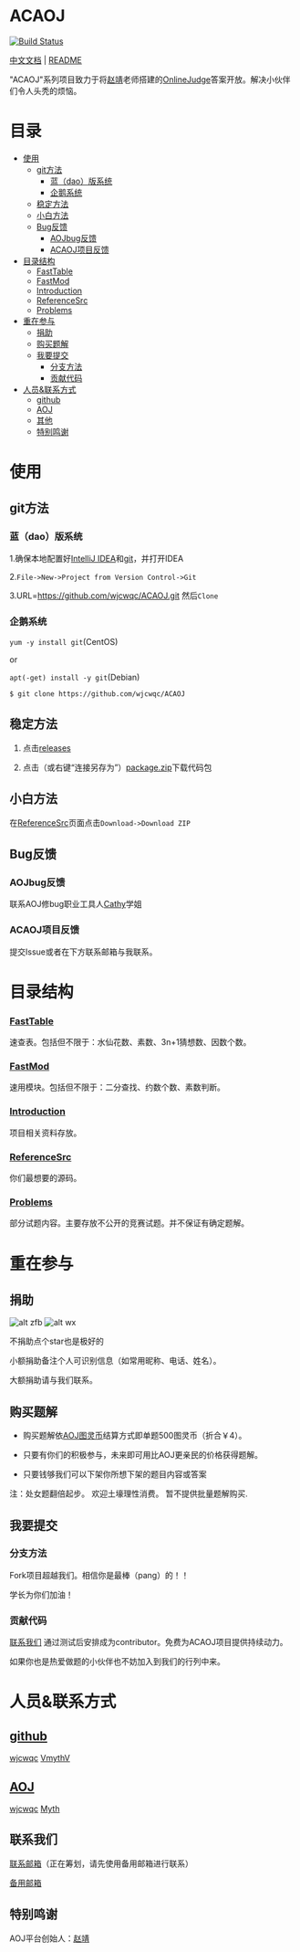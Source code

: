 # ACAOJ

[![Build Status](https://travis-ci.org/wjcwqc/ACAOJ.svg?branch=master)](https://travis-ci.org/wjcwqc/ACAOJ)

[中文文档](README.md) | [README](README_en.md)

"ACAOJ"系列项目致力于将[赵靖](https://github.com/webturing)老师搭建的[OnlineJudge](https://github.com/zhblue/hustoj)答案开放。解决小伙伴们令人头秃的烦恼。

# 目录

* [使用](#%E4%BD%BF%E7%94%A8)
  * [git方法](#git%E6%96%B9%E6%B3%95)
    * [蓝（dao）版系统](#%E8%93%9Ddao%E7%89%88%E7%B3%BB%E7%BB%9F)
    * [企鹅系统](#%E4%BC%81%E9%B9%85%E7%B3%BB%E7%BB%9F)
  * [稳定方法](#%E7%A8%B3%E5%AE%9A%E6%96%B9%E6%B3%95)
  * [小白方法](#%E5%B0%8F%E7%99%BD%E6%96%B9%E6%B3%95)
  * [Bug反馈](#bug%E5%8F%8D%E9%A6%88)
    * [AOJbug反馈](#aojbug%E5%8F%8D%E9%A6%88)
    * [ACAOJ项目反馈](#aoj-by%E7%B3%BB%E5%88%97%E9%A1%B9%E7%9B%AE%E5%8F%8D%E9%A6%88)
* [目录结构](#%E7%9B%AE%E5%BD%95%E7%BB%93%E6%9E%84)
    * [<a href="https://github\.com/wjcwqc/ACAOJ/FastTable">FastTable</a>](#fasttable)
    * [<a href="https://github\.com/wjcwqc/ACAOJ/FastMod">FastMod</a>](#fastmod)
    * [<a href="https://github\.com/wjcwqc/ACAOJ/Introduction">Introduction</a>](#introduction)
    * [<a href="https://github\.com/wjcwqc/ACAOJ/ReferenceSrc">ReferenceSrc</a>](#referencesrc)
    * [<a href="https://github\.com/wjcwqc/ACAOJ/Problems">Problems</a>](#problems)
* [重在参与](#%E9%87%8D%E5%9C%A8%E5%8F%82%E4%B8%8E)
  * [捐助](#%E6%8D%90%E5%8A%A9)
  * [购买题解](#%E8%B4%AD%E4%B9%B0%E9%A2%98%E8%A7%A3)
  * [我要提交](#%E6%88%91%E8%A6%81%E6%8F%90%E4%BA%A4)
    * [分支方法](#%E5%88%86%E6%94%AF%E6%96%B9%E6%B3%95)
    * [贡献代码](#%E8%B4%A1%E7%8C%AE%E4%BB%A3%E7%A0%81)
* [人员&amp;联系方式](#%E4%BA%BA%E5%91%98%E8%81%94%E7%B3%BB%E6%96%B9%E5%BC%8F)
  * [<a href="https://github\.com">github</a>](#github)
  * [<a href="https://www\.webturing\.com" rel="nofollow">AOJ</a>](#aoj)
  * [其他](#%E5%85%B6%E4%BB%96)
  * [特别鸣谢](#%E7%89%B9%E5%88%AB%E9%B8%A3%E8%B0%A2)

# 使用

## git方法

### 蓝（dao）版系统

1.确保本地配置好[IntelliJ IDEA](https://www.jetbrains.com/idea/)和[git](https://git-scm.com/)，并打开IDEA

2.`File->New->Project from Version Control->Git`

3.URL=https://github.com/wjcwqc/ACAOJ.git 然后````Clone````

### 企鹅系统

`yum -y install git`(CentOS)

or

`apt(-get) install -y git`(Debian)

    $ git clone https://github.com/wjcwqc/ACAOJ

## 稳定方法

1. 点击[releases](https://github.com/wjcwqc/ACAOJ/releases)

2. 点击（或右键“连接另存为”）[package.zip](https://github.com/wjcwqc/ACAOJ/releases/package.zip)下载代码包

## 小白方法

在[ReferenceSrc](https://github.com/wjcwqc/ACAOJ/ReferenceSrc)页面点击````Download->Download ZIP````

## Bug反馈

### AOJbug反馈

联系AOJ修bug职业工具人[Cathy](https://www.webturing.com/userinfo.php?user=2604150210)学姐

### ACAOJ项目反馈

提交Issue或者在下方联系邮箱与我联系。

# 目录结构

### [FastTable](https://github.com/wjcwqc/ACAOJ/tree/master/FastTable)

速查表。包括但不限于：水仙花数、素数、3n+1猜想数、因数个数。

### [FastMod](https://github.com/wjcwqc/ACAOJ/FastMod)

速用模块。包括但不限于：二分查找、约数个数、素数判断。

### [Introduction](https://github.com/wjcwqc/ACAOJ/tree/master/Introduction)

项目相关资料存放。

### [ReferenceSrc](https://github.com/wjcwqc/ACAOJ/tree/master/ReferenceSrc)

你们最想要的源码。

### [Problems](https://github.com/wjcwqc/ACAOJ/tree/master/Problems)

部分试题内容。主要存放不公开的竞赛试题。并不保证有确定题解。

# 重在参与


## 捐助

![alt zfb](https://github.com/wjcwqc/ACAOJ/blob/master/Introduction/zfb.png "支付宝")
![alt wx](https://github.com/wjcwqc/ACAOJ/blob/master/Introduction/wx.png "微信")

不捐助点个star也是极好的

小额捐助备注个人可识别信息（如常用昵称、电话、姓名）。

大额捐助请与我们联系。

## 购买题解

* 购买题解依[AOJ图灵币](https://www.webturing.com/wallet.php)结算方式即单题500图灵币（折合￥4）。

* 只要有你们的积极参与，未来即可用比AOJ更亲民的价格获得题解。

* 只要钱够我们可以下架你所想下架的题目内容或答案

注：处女题翻倍起步。
欢迎土壕理性消费。
暂不提供批量题解购买.

## 我要提交

### 分支方法

Fork项目超越我们。相信你是最棒（pang）的！！

学长为你们加油！

### 贡献代码

[联系我们](##联系我们)
通过测试后安排成为contributor。免费为ACAOJ项目提供持续动力。

如果你也是热爱做题的小伙伴也不妨加入到我们的行列中来。

# 人员&联系方式

## [github](https://github.com)

[wjcwqc](https://github.com/wjcwqc) 
[VmythV](https://github.com/VmythV)

## [AOJ](https://www.webturing.com)

[wjcwqc](https://www.webturing.com/userinfo.php?user=2703170216)
[Myth](https://www.webturing.com/userinfo.php?user=2703170112)

## 联系我们

[联系邮箱](mailto:admin@wjcwqc.com)（正在筹划，请先使用备用邮箱进行联系）

[备用邮箱](mailto:wjcwqc@gmail.com)

## 特别鸣谢

AOJ平台创始人：[赵靖](https://www.webturing.com/userinfo.php?user=acm)
